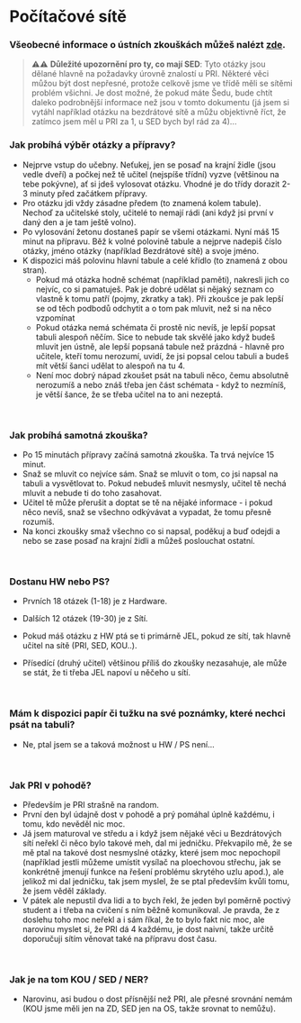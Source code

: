 # Počítačové sítě

### Všeobecné informace o ústních zkouškách můžeš nalézt [zde](../FaQ/USTNI.md).

> ⚠️⚠️ **Důležité upozornění pro ty, co mají SED**: Tyto otázky jsou dělané hlavně na požadavky úrovně znalostí u PRI. Některé věci můžou být dost nepřesné, protože celkově jsme ve třídě měli se sítěmi problém všichni. Je dost možné, že pokud máte Šedu, bude chtít daleko podrobnější informace než jsou v tomto dokumentu (já jsem si vytáhl například otázku na bezdrátové sítě a můžu objektivně říct, že zatímco jsem měl u PRI za 1, u SED bych byl rád za 4)...

### Jak probíhá výběr otázky a přípravy?
- Nejprve vstup do učebny. Neťukej, jen se posaď na krajní židle (jsou vedle dveří) a počkej než tě učitel (nejspíše třídní) vyzve (většinou na tebe pokývne), ať si jdeš vylosovat otázku. Vhodné je do třídy dorazit 2-3 minuty před začátkem přípravy.
- Pro otázku jdi vždy zásadne předem (to znamená kolem tabule). Nechoď za učitelské stoly, učitelé to nemají rádi (ani když jsi první v daný den a je tam ještě volno).
- Po vylosování žetonu dostaneš papír se všemi otázkami. Nyní máš 15 minut na přípravu. Běž k volné polovině tabule a nejprve nadepiš číslo otázky, jméno otázky (například Bezdrátové sítě) a svoje jméno.
- K dispozici máš polovinu hlavní tabule a celé křídlo (to znamená z obou stran).
    - Pokud má otázka hodně schémat (například paměti), nakresli jich co nejvíc, co si pamatuješ. Pak je dobré udělat si nějaký seznam co vlastně k tomu patří (pojmy, zkratky a tak). Při zkoušce je pak lepší se od těch podbodů odchytit a o tom pak mluvit, než si na něco vzpomínat
    - Pokud otázka nemá schémata či prostě nic nevíš, je lepší popsat tabuli alespoň něčím. Sice to nebude tak skvělé jako když budeš mluvit jen ústně, ale lepší popsaná tabule než prázdná - hlavně pro učitele, kteří tomu nerozumí, uvidí, že jsi popsal celou tabuli a budeš mít větší šanci udělat to alespoň na tu 4.
    - Není moc dobrý nápad zkoušet psát na tabuli něco, čemu absolutně nerozumíš a nebo znáš třeba jen část schémata - když to nezmíníš, je větší šance, že se třeba učitel na to ani nezeptá.

<br>

### Jak probíhá samotná zkouška?

- Po 15 minutách přípravy začíná samotná zkouška. Ta trvá nejvíce 15 minut.
- Snaž se mluvit co nejvíce sám. Snaž se mluvit o tom, co jsi napsal na tabuli a vysvětlovat to. Pokud nebudeš mluvit nesmysly, učitel tě nechá mluvit a nebude ti do toho zasahovat.
- Učitel tě může přerušit a doptat se tě na nějaké informace - i pokud něco nevíš, snaž se všechno odkývávat a vypadat, že tomu přesně rozumíš.
- Na konci zkoušky smaž všechno co si napsal, poděkuj a buď odejdi a nebo se zase posaď na krajní židli a můžeš poslouchat ostatní.

<br>

### Dostanu HW nebo PS?

- Prvních 18 otázek (1-18) je z Hardware.
- Dalších 12 otázek (19-30) je z Sítí.

- Pokud máš otázku z HW ptá se ti primárně JEL, pokud ze sítí, tak hlavně učitel na sítě (PRI, SED, KOU..).
- Přísedící (druhý učitel) většinou příliš do zkoušky nezasahuje, ale může se stát, že ti třeba JEL napoví u něčeho u sítí.

<br>

### Mám k dispozici papír či tužku na své poznámky, které nechci psát na tabuli?
- Ne, ptal jsem se a taková možnost u HW / PS není...

<br>

### Jak PRI v pohodě?
- Především je PRI strašně na random.
- První den byl údajně dost v pohodě a prý pomáhal úplně každému, i tomu, kdo nevěděl nic moc.
- Já jsem maturoval ve středu a i když jsem nějaké věci u Bezdrátových sítí neřekl či něco bylo takové meh, dal mi jedničku. Překvapilo mě, že se mě ptal na takové dost nesmyslné otázky, které jsem moc nepochopil (například jestli můžeme umístit vysílač na ploechovou střechu, jak se konkrétně jmenují funkce na řešení problému skrytého uzlu apod.), ale jelikož mi dal jedničku, tak jsem myslel, že se ptal především kvůli tomu, že jsem věděl základy.
- V pátek ale nepustil dva lidi a to bych řekl, že jeden byl poměrně poctivý student a i třeba na cvičení s ním běžně komunikoval. Je pravda, že z doslehu toho moc neřekl a i sám říkal, že to bylo fakt nic moc, ale narovinu myslet si, že PRI dá 4 každému, je dost naivní, takže určitě doporučuji sítím věnovat také na přípravu dost času.

<br>

### Jak je na tom KOU / SED / NER?
- Narovinu, asi budou o dost přísnější než PRI, ale přesné srovnání nemám (KOU jsme měli jen na ZD, SED jen na OS, takže srovnat to nemůžu).